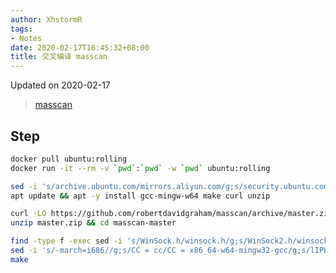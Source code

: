 ```yaml
---
author: XhstormR
tags:
- Notes
date: 2020-02-17T16:45:32+08:00
title: 交叉编译 masscan
---
```


<!--more-->

Updated on 2020-02-17

> [masscan](https://github.com/robertdavidgraham/masscan)

## Step
```bash
docker pull ubuntu:rolling
docker run -it --rm -v `pwd`:`pwd` -w `pwd` ubuntu:rolling

sed -i 's/archive.ubuntu.com/mirrors.aliyun.com/g;s/security.ubuntu.com/mirrors.aliyun.com/g' /etc/apt/sources.list
apt update && apt -y install gcc-mingw-w64 make curl unzip

curl -LO https://github.com/robertdavidgraham/masscan/archive/master.zip
unzip master.zip && cd masscan-master

find -type f -exec sed -i 's/WinSock.h/winsock.h/g;s/WinSock2.h/winsock2.h/g;s/Windows.h/windows.h/g' {} +
sed -i 's/-march=i686//g;s/CC = cc/CC = x86_64-w64-mingw32-gcc/g;s/lIPHLPAPI/liphlpapi/g;s/lWs2_32/lws2_32/g' Makefile
make
```
